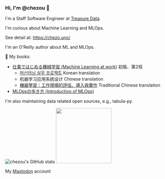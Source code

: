 ### Hi, I'm @chezou 👋

I'm a Staff Software Engineer at [Treasure Data](https://www.treasuredata.com/).

I'm curious about Machine Learning and MLOps.

See detail at: https://chezo.uno/

I'm an O'Reilly author about ML and MLOps.

📗 My books:

- [仕事ではじめる機械学習 (Machine Learning at work)](https://www.oreilly.co.jp/books/9784873119472/) 初版、第2班
  - [머신러닝 실무 프로젝트](https://www.hanbit.co.kr/store/books/look.php?p_code=B2700797734) Korean translation
  - 机器学习应用系统设计 Chinese translation
  - [機器學習｜工作現場的評估、導入與實作](http://books.gotop.com.tw/v_A576) Traditional Chinese translation
- [MLOpsの歩き方 (Introduction of MLOps)](https://www.lambdanote.com/products/nmonthly-vol-1-no-1-2019)

I'm also maintaining data related open sources, e.g., tabula-py.

![chezou's GitHub stats](https://github-readme-stats.vercel.app/api?username=chezou&show_icons=true&hide_border=true)
<img height="180em" src="https://github-readme-stats.vercel.app/api/top-langs/?username=chezou&layout=compact&langs_count=8"/>

My <a rel="me" href="https://mastodon.social/@chezou">Mastodon</a> account
